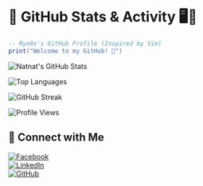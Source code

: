 # 🚀 GitHub Stats & Activity 🖥️💚

```lua
-- Rye0x's GitHub Profile (Inspired by Vim)
print("Welcome to my GitHub! 🚀")
```

![Natnat's GitHub Stats](https://github-readme-stats.vercel.app/api?username=rye0x&show_icons=true&theme=gruvbox)

![Top Languages](https://github-readme-stats.vercel.app/api/top-langs/?username=rye0x&layout=compact&theme=gruvbox)

![GitHub Streak](https://streak-stats.demolab.com/?user=rye0x&theme=gruvbox&hide_border=true)

![Profile Views](https://komarev.com/ghpvc/?username=rye0x&color=green)

## 🔗 Connect with Me  
[![Facebook](https://img.shields.io/badge/-Facebook-1877F2?style=for-the-badge&logo=facebook&logoColor=white)](https://www.facebook.com/mnaquino01)  
[![LinkedIn](https://img.shields.io/badge/-LinkedIn-0e76a8?style=for-the-badge&logo=linkedin&logoColor=white)](https://www.linkedin.com/in/nbaquino)  
[![GitHub](https://img.shields.io/badge/-GitHub-333?style=for-the-badge&logo=github&logoColor=white)](https://github.com/rye0x)  
